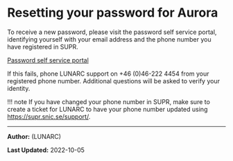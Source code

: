 # Resetting your password for Aurora

To receive a new password, please visit the password self service portal, identifying yourself with your email address and the phone number you have registered in SUPR.

[Password self service portal](https://phenix3.lunarc.lu.se/pss)

If this fails, phone LUNARC support on +46 (0)46-222 4454 from your registered phone number. Additional questions will be asked to verify your identity.

!!! note
    If you have changed your phone number in SUPR, make sure to create a ticket for LUNARC to have your phone number updated using <https://supr.snic.se/support/>.

---

**Author:**
(LUNARC)

**Last Updated:**
2022-10-05